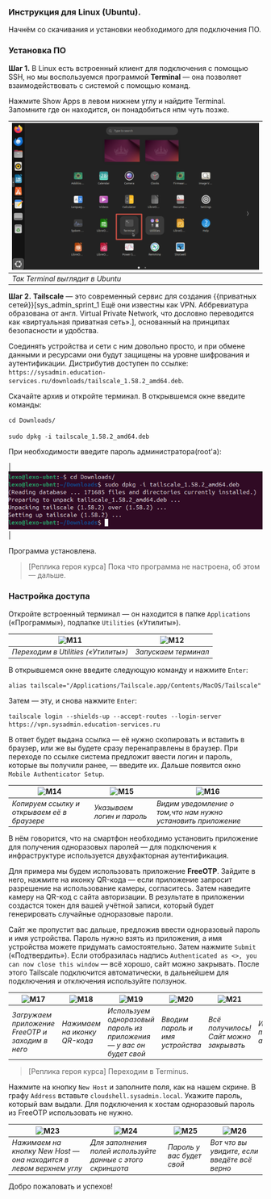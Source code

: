 ### Инструкция для Linux (Ubuntu).

Начнём со скачивания и установки необходимого для подключения ПО.

### Установка ПО

**Шаг 1.** В Linux есть встроенный клиент для подключения с помощью SSH, но мы воспользуемся программой **Terminal** — она позволяет взаимодействовать с системой с помощью команд. 

Нажмите Show Apps в левом нижнем углу и найдите Terminal. Запомните где он находится, он понадобиться нпм чуть позже.

|<img src="assets/L01.png" alt="l01">|
|-|
| _Так Terminal выглядит в Ubuntu_ |

**Шаг 2.** **Tailscale** — это современный сервис для создания {{приватных сетей}}[sys_admin_sprint_1 Ещё они известны как VPN. Аббревиатура образована от англ. Virtual Private Network, что дословно переводится как «виртуальная приватная сеть».], основанный на принципах безопасности и удобства. 

Соединять устройства и сети с ним довольно просто, и при обмене данными и ресурсами они будут защищены на уровне шифрования и аутентификации. Дистрибутив доступен по ссылке: `https://sysadmin.education-services.ru/downloads/tailscale_1.58.2_amd64.deb`.

Скачайте архив и откройте терминал. В открывшемся окне введите команды:

```
cd Downloads/

sudo dpkg -i tailscale_1.58.2_amd64.deb
```
При необходимости введите пароль администратора(root'a):

|<img src="assets/L02.png" alt="l02">|

Программа установлена.

>[Реплика героя курса] Пока что программа не настроена, об этом — дальше.

### Настройка доступа

Откройте встроенный терминал — он находится в папке `Applications` («Программы»), подпапке `Utilities` («Утилиты»).

|<img src="assets/macos/M11.png" alt="M11">|<img src="assets/macos/M12.png" alt="M12">|
|-|-|
| _Переходим в Utilities («Утилиты»)_ | _Запускаем терминал_ |

В открывшемся окне введите следующую команду и нажмите `Enter`:

```
alias tailscale="/Applications/Tailscale.app/Contents/MacOS/Tailscale"
```

Затем — эту, и снова нажмите `Enter`:

```
tailscale login --shields-up --accept-routes --login-server https://vpn.sysadmin.education-services.ru
```

В ответ будет выдана ссылка — её нужно скопировать и вставить в браузер, или же вы будете сразу перенаправлены в браузер. При переходе по ссылке система предложит ввести логин и пароль, которые вы получили ранее, — введите их. Дальше появится окно `Mobile Authenticator Setup`.

|<img src="assets/macos/M14.png" alt="M14">|<img src="assets/macos/M15.png" alt="M15">|<img src="assets/macos/M16.png" alt="M16">|
|-|-|-|
| _Копируем ссылку и открываем её в браузере_ | _Указываем логин и пароль_ | _Видим уведомление о том,что нам нужно установить приложение_ |


В нём говорится, что на смартфон необходимо установить приложение для получения одноразовых паролей — для подключения к инфраструктуре используется двухфакторная аутентификация. 

Для примера мы будем использовать приложение **FreeOTP**. Зайдите в него, нажмите на иконку QR-кода — если приложение запросит разрешение на использование камеры, согласитесь. Затем наведите камеру на QR-код с сайта авторизации. В результате в приложении создастся токен для вашей учётной записи, который будет генерировать случайные одноразовые пароли.

Сайт же пропустит вас дальше, предложив ввести одноразовый пароль и имя устройства. Пароль нужно взять из приложения, а имя устройства можете придумать самостоятельно. Затем нажмите `Submit` («Подтвердить»). Если отобразилась надпись `Authenticated as <>, you can now close this window` — всё хорошо, сайт можно закрывать. После этого Tailscale подключится автоматически, в дальнейшем для подключения и отключения используйте ползунок.

|<img src="assets/macos/M17.png" alt="M17">|<img src="assets/macos/M18.png" alt="M18">|<img src="assets/macos/M19.png" alt="M19">|<img src="assets/macos/M20.png" alt="M20">|<img src="assets/macos/M21.png" alt="M21">|<img src="assets/macos/M22.png" alt="M22">|
-|-|-|-|-|-
| _Загружаем приложение FreeOTP и заходим в него_| _Нажимаем на иконку QR-кода_ | _Используем одноразовый пароль из приложения — у вас он будет свой_ | _Вводим пароль и имя устройства_| _Всё получилось! Сайт можно закрывать_| _Итог: Tailscale подключился автоматически_ |

>[Реплика героя курса] Переходим в Terminus. 

Нажмите на кнопку `New Host` и заполните поля, как на нашем скрине. В графу `Address` вставьте `cloudshell.sysadmin.local`. Укажите пароль, который вам выдали. Для подключения к хостам одноразовый пароль из FreeOTP использовать не нужно.

|<img src="assets/macos/M23.png" alt="M23">|<img src="assets/macos/M24.png" alt="M24">|<img src="assets/macos/M25.png" alt="M25">|<img src="assets/macos/M26.png" alt="M26">|
|-|-|-|-|
| _Нажимаем на кнопку New Host — она находится в левом верхнем углу_ | _Для заполнения полей используйте данные с этого скриншота_ | _Пароль у вас будет свой_ | _Вот что вы увидите, если введёте всё верно_|

Добро пожаловать и успехов!
